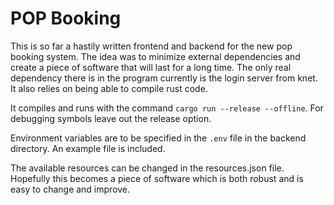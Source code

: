 # POP Booking

This is so far a hastily written frontend and backend for the new pop booking system. The idea was to minimize external dependencies
and create a piece of software that will last for a long time. The only real dependency there is in the program currently is the 
login server from knet. It also relies on being able to compile rust code.

It compiles and runs with the command `cargo run --release --offline`. For debugging symbols leave out the release option.

Environment variables are to be specified in the `.env` file in the backend directory. An example file is included.

The available resources can be changed in the resources.json file. Hopefully this becomes a piece of software which is both robust and 
is easy to change and improve.